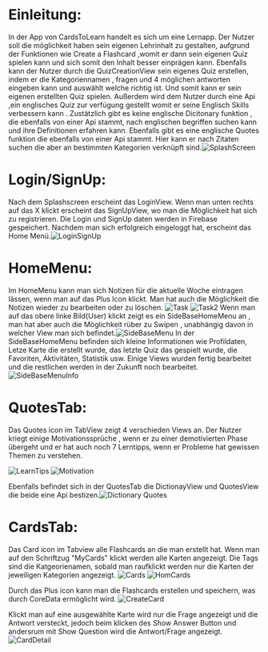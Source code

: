 # Einleitung:
In der App von CardsToLearn handelt es sich um eine Lernapp. Der Nutzer soll die möglichkeit haben sein eigenen Lehrinhalt zu gestalten,
aufgrund der Funktionen wie Create a Flashcard ,womit er dann sein eigenen Quiz spielen kann und sich somit den Inhalt besser einprägen kann.
Ebenfalls kann der Nutzer durch die QuizCreationView sein eigenes Quiz erstellen, indem er die Kategoriennamen , fragen und 4 möglichen antworten
eingeben kann und auswählt welche richtig ist. Und somit kann er sein eigenen erstellten Quiz spielen. 
Außerdem wird dem Nutzer durch eine Api ,ein englisches Quiz zur verfügung gestellt womit er seine Englisch Skills verbessern kann . 
Zustätzlich gibt es keine englische Dicitonary funktion , die ebenfalls von einer Api stammt, nach englischen begriffen suchen kann und
ihre Definitionen erfahren kann.
Ebenfalls gibt es eine englische Quotes funktion die ebenfalls von einer Api stammt. Hier kann er nach Zitaten suchen die aber an 
bestimmten Kategorien verknüpft sind.![SplashScreen](https://github.com/CaglayanCosgun/CardsToLearn/assets/115452046/0cf2424a-f18f-4611-ba24-65b89a0118c8)



# Login/SignUp:
Nach dem Splashscreen erscheint das LoginView. Wenn man unten rechts auf das X klickt erscheint das SignUpView, wo man die Möglichkeit 
hat sich zu registrieren. Die Login und SignUp daten werden in Firebase gespeichert. Nachdem man sich erfolgreich eingeloggt hat, erscheint
das Home Menü.![LoginSignUp](https://github.com/CaglayanCosgun/CardsToLearn/assets/115452046/6c795e4e-6562-4a44-bd12-bd49d85288af)


# HomeMenu:
Im HomeMenu kann man sich Notizen für die aktuelle Woche eintragen lässen, wenn man auf das Plus Icon klickt. Man hat auch die Möglichkeit
die Notizen wieder zu bearbeiten oder zu löschen. ![Task](https://github.com/CaglayanCosgun/CardsToLearn/assets/115452046/4e4ea9e3-9e15-4b2f-922a-849cd470f307)
![Task2](https://github.com/CaglayanCosgun/CardsToLearn/assets/115452046/a3872910-6345-4cbe-918e-f39ab2e27d58)
Wenn man auf das obere linke Bild(User) klickt zeigt es ein SideBaseHomeMenu an , man hat aber auch die Möglichkeit rüber zu Swipen ,
unabhängig davon in welcher View man sich befindet.![SideBaseMenu](https://github.com/CaglayanCosgun/CardsToLearn/assets/115452046/92b43dcf-7192-4ba6-8299-451dff6eea2b)
In der SideBaseHomeMenu befinden sich kleine Informationen wie Profildaten, Letze Karte die erstellt wurde, das letzte Quiz das gespielt wurde,
die Favoriten, Aktivitäten, Statistik usw. 
Einige Views wurden fertig bearbeitet und die restlichen werden in der Zukunft noch bearbeitet.![SideBaseMenuInfo](https://github.com/CaglayanCosgun/CardsToLearn/assets/115452046/05808654-8e4e-4aad-85a5-feb1087e0d6d)


# QuotesTab:
Das Quotes icon im TabView zeigt 4 verschieden Views an. Der Nutzer kriegt einige Motivationssprüche , wenn er zu einer demotivierten
Phase übergeht und er hat auch noch 7 Lerntipps, wenn er Probleme hat gewissen Themen zu verstehen.

![LearnTips](https://github.com/CaglayanCosgun/CardsToLearn/assets/115452046/418fa880-83c5-4c85-9034-071e57ebf359)
![Motivation](https://github.com/CaglayanCosgun/CardsToLearn/assets/115452046/b829b378-27d2-4295-acf4-d2894fbb1d1e)

Ebenfalls befindet sich in der QuotesTab die DictionayView und QuotesView die beide eine Api bestizen.![Dictionary Quotes](https://github.com/CaglayanCosgun/CardsToLearn/assets/115452046/8c66e3f8-91c9-436b-91a8-5b9a1b98d42f)


# CardsTab:
Das Card icon im Tabview alle Flashcards an die man erstellt hat. Wenn man auf den Schriftzug "MyCards" klickt werden alle Karten angezeigt. 
Die Tags sind die Katgeorienamen, sobald man raufklickt werden nur die Karten der jeweiligen Kategorien angezeigt.
![Cards](https://github.com/CaglayanCosgun/CardsToLearn/assets/115452046/8eecc292-387f-41a7-b1c4-6761bb3e9ec4)
![HomCards](https://github.com/CaglayanCosgun/CardsToLearn/assets/115452046/9d0d8dc1-c826-471b-9a92-65512b869be1)

Durch das Plus icon kann man die Flashcards erstellen und speichern, was durch CoreData ermöglicht wird. 
![CreateCard](https://github.com/CaglayanCosgun/CardsToLearn/assets/115452046/9051a81c-2aa2-4864-b92f-2c8beb988530)

Klickt man auf eine ausgewählte Karte wird nur die Frage angezeigt und die Antwort versteckt, jedoch beim klicken des Show Answer Button 
und andersrum mit Show Question wird die Antwort/Frage angezeigt.![CardDetail](https://github.com/CaglayanCosgun/CardsToLearn/assets/115452046/c817099d-4327-480b-a145-e5ed75589e57)
